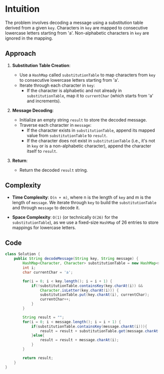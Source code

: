 # Intuition

The problem involves decoding a message using a substitution table derived from a given `key`. Characters in `key` are mapped to consecutive lowercase letters starting from 'a'. Non-alphabetic characters in `key` are ignored in the mapping.

## Approach

1. **Substitution Table Creation**:
   - Use a `HashMap` called `substitutionTable` to map characters from `key` to consecutive lowercase letters starting from 'a'.
   - Iterate through each character in `key`:
     - If the character is alphabetic and not already in `substitutionTable`, map it to `currentChar` (which starts from 'a' and increments).

2. **Message Decoding**:
   - Initialize an empty string `result` to store the decoded message.
   - Traverse each character in `message`:
     - If the character exists in `substitutionTable`, append its mapped value from `substitutionTable` to `result`.
     - If the character does not exist in `substitutionTable` (i.e., it's not in `key` or is a non-alphabetic character), append the character itself to `result`.

3. **Return**:
   - Return the decoded `result` string.

## Complexity

- **Time Complexity**: `O(n + m)`, where n is the length of `key` and m is the length of `message`. We iterate through `key` to build the `substitutionTable` and through `message` to decode it.

- **Space Complexity**: `O(1)` (or technically `O(26)` for the `substitutionTable`), as we use a fixed-size `HashMap` of 26 entries to store mappings for lowercase letters.

## Code

```Java
class Solution {
    public String decodeMessage(String key, String message) {
        HashMap<Character, Character> substitutionTable = new HashMap<>();
        int i;
        char currentChar = 'a';

        for(i = 0; i < key.length(); i = i + 1) {
            if(!substitutionTable.containsKey(key.charAt(i)) &&
                Character.isLetter(key.charAt(i))) {
                substitutionTable.put(key.charAt(i), currentChar);
                currentChar++;
            }
        }

        String result = "";
        for(i = 0; i < message.length(); i = i + 1) {
            if(substitutionTable.containsKey(message.charAt(i))){
                result = result + substitutionTable.get(message.charAt(i));
            }else{
                result = result + message.charAt(i);
            }
        }

        return result;
    }
}
```
